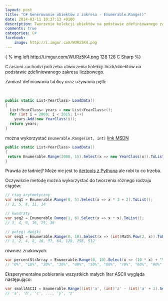 ```yaml
---
layout: post
title: "C# Generowanie obiektów z zakresu - Enumerable.Range()"
date: 2014-03-11 10:37:13 +0100
description: Tworzenie kolekcji obiektów na podstawie zdefiniowanego zakresu liczbowego - Enumerable.Range
comments: true
categories: C#
facebook:
    image: http://i.imgur.com/WURz5K4.png
---
```


{ % img left http://i.imgur.com/WURz5K4.png 128 128 C Sharp %}

Czasami zachodzi potrzeba utworzenia kolekcji liczb/obiektów na podstawie zdefiniowanego zakresu liczbowego. 

Zamiast definiowania tablicy oraz używania pętli:

&nbsp; 


``` c#
public static List<YearClass> LoadData()
{
  List<YearClass> years = new List<YearClass>();
  for (int i = 2000; i < 2015; i++)
    years.Add(new YearClass(i));
  return years;
}
```

można wykorzystać `Enumerable.Range(int, int)` [link MSDN](http://msdn.microsoft.com/pl-pl/library/system.linq.enumerable.range%28v=vs.110%29.aspx)

``` c#
public static List<YearClass> LoadData()
{
 return Enumerable.Range(2000, 15).Select(x => new YearClass(x)).ToList<YearClass>();
}
```

Prawda że ładniej? Może nie jest to [itertools z Pythona](http://docs.python.org/2/library/itertools.html) ale robi to co trzeba.

Oczywiście metodę można wykorzystać do tworzenia różnego rodzaju ciągów:

``` c#
// ciąg arytmetyczny
var seq1 = Enumerable.Range(0, 5).Select(x => x * 3 + 2).ToList();
// 2, 5, 8, 11, 14

// kwadraty
var seq2 = Enumerable.Range(1, 6).Select(x => x * x).ToList();
// 1, 4, 9, 16, 25, 36

// potęgi dwójki
var seq3 = Enumerable.Range(0, 10).Select(x => (int)Math.Pow(2, x)).ToList();
// 1, 2, 4, 8, 16, 32, 64, 128, 256, 512
```

również znakowych:

``` c#
var percentStrArray = Enumerable.Range(0, 10).Select(x => (10 * x) + "%" ).ToArray();
// "0%", "10%", "20%", "30%", "40%", "50%", "60%", "70%", "80%", "90%"
```

Eksperymentalne pobieranie wszystkich małych liter ASCII wygląda następująco:
``` c#
var smallASCII = Enumerable.Range((int)'a', (int)'z' - (int)'a' + 1).Select(x => (char)x).ToArray();
// 'a', 'b', 'c', ..., 'y', 'z'
```
